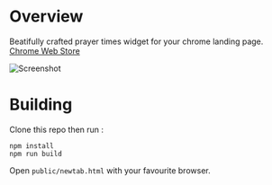 # Overview

Beatifully crafted prayer times widget for your chrome landing page.
[Chrome Web Store](https://chrome.google.com/webstore/detail/yuk-sholat/plgjdlhiogchdnbfdcieojfmpbofkjgj)

![Screenshot](https://github.com/rizkix/yuksholat/blob/migrate-ts/screenshot.png)

# Building

Clone this repo then run :

```
npm install
npm run build
```

Open `public/newtab.html` with your favourite browser.

